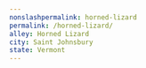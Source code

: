 ```yaml
---
﻿nonslashpermalink: horned-lizard
permalink: /horned-lizard/
alley: Horned Lizard
city: Saint Johnsbury
state: Vermont
---
```

